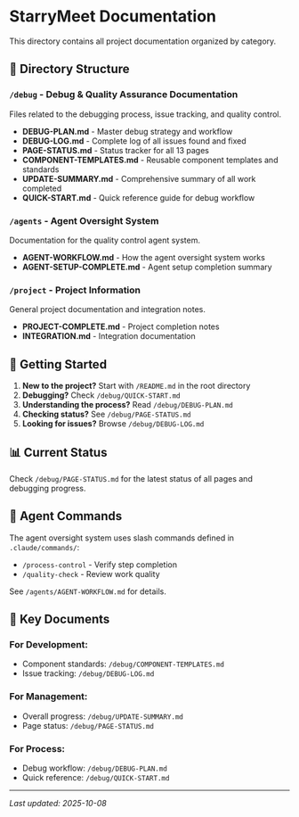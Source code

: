 # StarryMeet Documentation

This directory contains all project documentation organized by category.

## 📁 Directory Structure

### `/debug` - Debug & Quality Assurance Documentation
Files related to the debugging process, issue tracking, and quality control.

- **DEBUG-PLAN.md** - Master debug strategy and workflow
- **DEBUG-LOG.md** - Complete log of all issues found and fixed
- **PAGE-STATUS.md** - Status tracker for all 13 pages
- **COMPONENT-TEMPLATES.md** - Reusable component templates and standards
- **UPDATE-SUMMARY.md** - Comprehensive summary of all work completed
- **QUICK-START.md** - Quick reference guide for debug workflow

### `/agents` - Agent Oversight System
Documentation for the quality control agent system.

- **AGENT-WORKFLOW.md** - How the agent oversight system works
- **AGENT-SETUP-COMPLETE.md** - Agent setup completion summary

### `/project` - Project Information
General project documentation and integration notes.

- **PROJECT-COMPLETE.md** - Project completion notes
- **INTEGRATION.md** - Integration documentation

## 🚀 Getting Started

1. **New to the project?** Start with `/README.md` in the root directory
2. **Debugging?** Check `/debug/QUICK-START.md`
3. **Understanding the process?** Read `/debug/DEBUG-PLAN.md`
4. **Checking status?** See `/debug/PAGE-STATUS.md`
5. **Looking for issues?** Browse `/debug/DEBUG-LOG.md`

## 📊 Current Status

Check `/debug/PAGE-STATUS.md` for the latest status of all pages and debugging progress.

## 🤖 Agent Commands

The agent oversight system uses slash commands defined in `.claude/commands/`:
- `/process-control` - Verify step completion
- `/quality-check` - Review work quality

See `/agents/AGENT-WORKFLOW.md` for details.

## 📝 Key Documents

### For Development:
- Component standards: `/debug/COMPONENT-TEMPLATES.md`
- Issue tracking: `/debug/DEBUG-LOG.md`

### For Management:
- Overall progress: `/debug/UPDATE-SUMMARY.md`
- Page status: `/debug/PAGE-STATUS.md`

### For Process:
- Debug workflow: `/debug/DEBUG-PLAN.md`
- Quick reference: `/debug/QUICK-START.md`

---

*Last updated: 2025-10-08*
